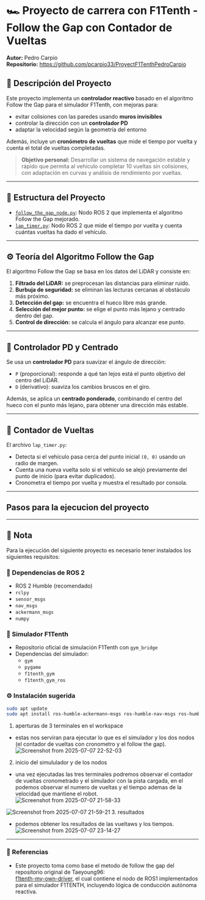 # 🏎️ Proyecto de carrera con F1Tenth - Follow the Gap con Contador de Vueltas
**Autor:** Pedro Carpio  
**Repositorio:** https://github.com/pcarpio33/ProyectF1TenthPedroCarpio

## 📝 Descripción del Proyecto

Este proyecto implementa un **controlador reactivo** basado en el algoritmo Follow the Gap para el simulador F1Tenth, con mejoras para:
- evitar colisiones con las paredes usando **muros invisibles**
- controlar la dirección con un **controlador PD**
- adaptar la velocidad según la geometría del entorno

Además, incluye un **cronómetro de vueltas** que mide el tiempo por vuelta y cuenta el total de vueltas completadas.

> **Objetivo personal:** Desarrollar un sistema de navegación estable y rápido que permita al vehículo completar 10 vueltas sin colisiones, con adaptación en curvas y análisis de rendimiento por vueltas.

---

## 📁 Estructura del Proyecto

- [`follow_the_gap_node.py`](src/gap_follower/gap_follower/follow_the_gap.py): Nodo ROS 2 que implementa el algoritmo Follow the Gap mejorado.
- [`lap_timer.py`](src/gap_follower/gap_follower/lap_timer.py): Nodo ROS 2 que mide el tiempo por vuelta y cuenta cuántas vueltas ha dado el vehículo.

---

## ⚙️ Teoría del Algoritmo Follow the Gap

El algoritmo Follow the Gap se basa en los datos del LiDAR y consiste en:

1. **Filtrado del LiDAR:** se preprocesan las distancias para eliminar ruido.
2. **Burbuja de seguridad:** se eliminan las lecturas cercanas al obstáculo más próximo.
3. **Detección del gap:** se encuentra el hueco libre más grande.
4. **Selección del mejor punto:** se elige el punto más lejano y centrado dentro del gap.
5. **Control de dirección:** se calcula el ángulo para alcanzar ese punto.

---

## 🎯 Controlador PD y Centrado

Se usa un **controlador PD** para suavizar el ángulo de dirección:
- `P` (proporcional): responde a qué tan lejos está el punto objetivo del centro del LiDAR.
- `D` (derivativo): suaviza los cambios bruscos en el giro.

Además, se aplica un **centrado ponderado**, combinando el centro del hueco con el punto más lejano, para obtener una dirección más estable.

---

## 🏁 Contador de Vueltas

El archivo `lap_timer.py`:
- Detecta si el vehículo pasa cerca del punto inicial `(0, 0)` usando un radio de margen.
- Cuenta una nueva vuelta solo si el vehículo se alejó previamente del punto de inicio (para evitar duplicados).
- Cronometra el tiempo por vuelta y muestra el resultado por consola.

---

## Pasos para la ejecucion del proyecto
---

## 📌 Nota

Para la ejecución del siguiente proyecto es necesario tener instalados los siguientes requisitos:

### 🧩 Dependencias de ROS 2

- ROS 2 Humble (recomendado)
- `rclpy`
- `sensor_msgs`
- `nav_msgs`
- `ackermann_msgs`
- `numpy`

### 🏁 Simulador F1Tenth

- Repositorio oficial de simulación F1Tenth con `gym_bridge`
- Dependencias del simulador:
  - `gym`
  - `pygame`
  - `f1tenth_gym`
  - `f1tenth_gym_ros`

### ⚙️ Instalación sugerida

```bash
sudo apt update
sudo apt install ros-humble-ackermann-msgs ros-humble-nav-msgs ros-humble-sensor-msgs python3-numpy
```
1. aperturas de 3 terminales en el workspace
- estas nos serviran para ejecutar lo que es el simulador y los dos nodos (el contador de vueltas con cronometro y el follow the gap). 
   ![Screenshot from 2025-07-07 22-52-03](https://github.com/user-attachments/assets/77284559-696b-45da-92e2-ac343e84e19e)
2. inicio del simululador y de los nodos
- una vez ejecutadas las tres terminales podremos observar el contador de vueltas cronometrado y el simulador con la pista cargada, en el podemos observar el numero de vueltas y el tiempo ademas de la velocidad que mantiene el robot. 
![Screenshot from 2025-07-07 21-58-33](https://github.com/user-attachments/assets/20dbb7e4-826c-4735-b421-d97275af7372)

![Screenshot from 2025-07-07 21-59-21](https://github.com/user-attachments/assets/57613401-36cc-4338-b3ab-77ab7dfb2139)
3. resultados
- podemos obtener los resultados de las vueltaws y los tiempos.
![Screenshot from 2025-07-07 23-14-27](https://github.com/user-attachments/assets/2396f574-4694-412d-bb7e-75a6563771e4)


---

### 📎 Referencias

- Este proyecto toma como base el metodo de follow the gap del repositorio original de Taeyoung96:  
  [f1tenth-my-own-driver](https://github.com/Taeyoung96/f1tenth-my-own-driver), el cual contiene el nodo de ROS1  implementados para el simulador F1TENTH, incluyendo lógica de conducción autónoma reactiva.


